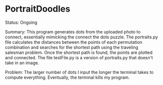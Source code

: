 # PortraitDoodles

Status: Ongoing

Summary: This program generates dots from the uploaded photo to connect, essentially mimicking the connect the dots puzzle. The portraits.py file calculates the distances between the points of each permutation combination and searches for the shortest path using the traveling salesman problem. Once the shortest path is found, the points are plotted and connected. The file testFile.py is a version of portraits.py that doesn't take in an image.

Problem: The larger number of dots I input the longer the terminal takes to compute everything. Eventually, the terminal kills my program.
